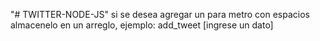"# TWITTER-NODE-JS" 
si se desea agregar un para metro con espacios almacenelo en un arreglo, ejemplo:
add_tweet [ingrese un dato] 
